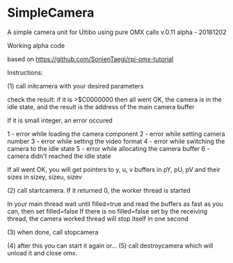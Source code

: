 # SimpleCamera

A simple camera unit for Ultibo using pure OMX calls
v.0.11 alpha - 20181202

Working alpha code

based on https://github.com/SonienTaegi/rpi-omx-tutorial

Instructions:

(1) call initcamera with your desired parameters

check the result: if it is >$C0000000 then all went OK, the camera is in the idle state, and the result is the address of the main camera buffer

If it is small integer, an error occured

   1 - error while loading the camera component
   2 - error while setting camera number
   3 - error while setting the video format
   4 - error while switching the camera to the idle state
   5 - error while allocating the camera buffer
   6 - camera didn't reached the idle state

If all went OK, you will get pointers to y, u, v buffers in pY, pU, pV and their sizes in sizey, sizeu, sizev

(2) call startcamera. If it returned 0, the worker thread is started

In your main thread wait until filled=true and read the buffers as fast as you can, then set filled=false
If there is no filled=false set by the receiving thread, the camera worked thread will stop itself in one second

(3) when done, call stopcamera

(4) after this you can start it again or...
(5) call destroycamera which will unload it and close omx.

